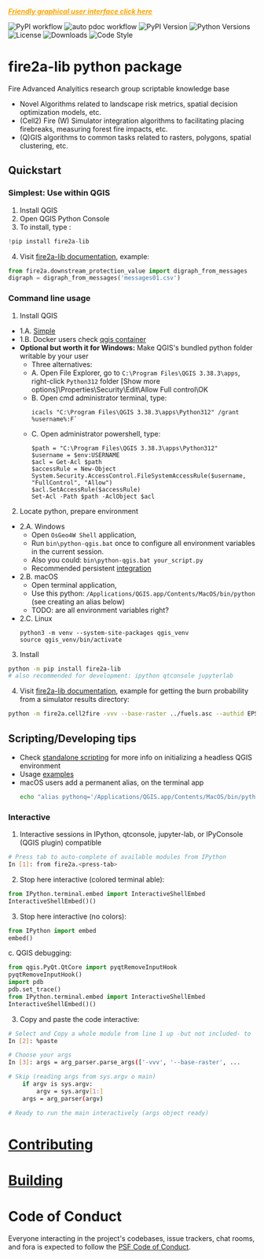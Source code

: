 <span style="color: orange;"><strong><em><a href="https://fire2a.github.io/docs/docs/qgis-toolbox/README.html" style="color: orange;">
Friendly graphical user interface click here
</a></em></strong></span>

![PyPI workflow](https://github.com/fire2a/fire2a-lib/actions/workflows/publish-pypi.yml/badge.svg)
![auto pdoc workflow](https://github.com/fire2a/fire2a-lib/actions/workflows/auto-docs.yml/badge.svg)
![PyPI Version](https://img.shields.io/pypi/v/fire2a-lib.svg)
![Python Versions](https://img.shields.io/pypi/pyversions/fire2a-lib.svg)
![License](https://img.shields.io/github/license/fire2a/fire2a-lib.svg)
![Downloads](https://img.shields.io/pypi/dm/fire2a-lib.svg)
![Code Style](https://img.shields.io/badge/code%20style-black-000000.svg)

# fire2a-lib python package
Fire Advanced Analyitics research group scriptable knowledge base
- Novel Algorithms related to landscape risk metrics, spatial decision optimization models, etc.
- (Cell2) Fire (W) Simulator integration algorithms to facilitating placing firebreaks, measuring forest fire impacts, etc.
- (Q)GIS algorithms to common tasks related to rasters, polygons, spatial clustering, etc.

## Quickstart
### Simplest: Use within QGIS
1. Install QGIS
2. Open QGIS Python Console
3. To install, type :
```python
!pip install fire2a-lib
```
4. Visit [fire2a-lib documentation](https://fire2a.github.io/fire2a-lib), example:
```python
from fire2a.downstream_protection_value import digraph_from_messages
digraph = digraph_from_messages('messages01.csv')
```
### Command line usage
1. Install QGIS

- 1.A. [Simple](https://qgis.org/download/)
- 1.B. Docker users check [qgis container](https://hub.docker.com/r/qgis/qgis)
- __Optional but worth it for Windows:__ Make QGIS's bundled python folder writable by your user
   - Three alternatives:
   - A. Open File Explorer, go to `C:\Program Files\QGIS 3.38.3\apps`, right-click `Python312` folder [Show more options]\Properties\Security\Edit\Allow Full control\OK
   - B. Open cmd administrator terminal, type:
     ```
     icacls "C:\Program Files\QGIS 3.38.3\apps\Python312" /grant %username%:F`
     ```
   - C. Open administrator powershell, type:
     ```
     $path = "C:\Program Files\QGIS 3.38.3\apps\Python312"
     $username = $env:USERNAME
     $acl = Get-Acl $path
     $accessRule = New-Object System.Security.AccessControl.FileSystemAccessRule($username, "FullControl", "Allow")
     $acl.SetAccessRule($accessRule)
     Set-Acl -Path $path -AclObject $acl
     ```

     
2. Locate python, prepare environment

- 2.A. Windows
   - Open `OsGeo4W Shell` application, 
   - Run `bin\python-qgis.bat` once to configure all environment variables in the current session.
   - Also you could: `bin\python-qgis.bat your_script.py`
   - Recommended persistent [integration](https://github.com/fire2a/fire2a-lib/blob/main/qgis-launchers/README.md)
- 2.B. macOS 
   - Open terminal application, 
   - Use this python: `/Applications/QGIS.app/Contents/MacOS/bin/python` (see creating an alias below)
   - TODO: are all environment variables right?
- 2.C. Linux
   ```
   python3 -m venv --system-site-packages qgis_venv
   source qgis_venv/bin/activate
   ```
3. Install
```bash
python -m pip install fire2a-lib
# also recommended for development: ipython qtconsole jupyterlab
```
4. Visit [fire2a-lib documentation](https://fire2a.github.io/fire2a-lib), example for getting the burn probability from a simulator results directory:
```bash
python -m fire2a.cell2fire -vvv --base-raster ../fuels.asc --authid EPSG:25831 --scar-sample Grids/Grids2/ForestGrid03.csv --scar-poly propagation_scars.shp --burn-prob burn_probability.tif
```
## Scripting/Developing tips
- Check [standalone scripting](https://github.com/fire2a/fire-analytics-qgis-processing-toolbox-plugin/blob/main/script_samples/standalone.py) for more info on initializing a headless QGIS environment
- Usage [examples](https://github.com/fire2a/fire2a-lib/tree/main/usage_samples)
- macOS users add a permanent alias, on the terminal app
   ```zsh
   echo "alias pythonq='/Applications/QGIS.app/Contents/MacOS/bin/python'" >> ~/.zshrc
   ```
### Interactive 
1. Interactive sessions in IPython, qtconsole, jupyter-lab, or IPyConsole (QGIS plugin) compatible
```bash
# Press tab to auto-complete of available modules from IPython
In [1]: from fire2a.<press-tab>
```
2. Stop here interactive (colored terminal able):
```python
from IPython.terminal.embed import InteractiveShellEmbed
InteractiveShellEmbed()()
```
3. Stop here interactive (no colors):
```python
from IPython import embed
embed()
```
c. QGIS debugging:
```python
from qgis.PyQt.QtCore import pyqtRemoveInputHook
pyqtRemoveInputHook()
import pdb
pdb.set_trace()
from IPython.terminal.embed import InteractiveShellEmbed
InteractiveShellEmbed()()
```
3. Copy and paste the code interactive:
```bash
# Select and Copy a whole module from line 1 up -but not included- to 'def main def main(argv=None):' line 
In [2]: %paste

# Choose your args 
In [3]: args = arg_parser.parse_args(['-vvv', '--base-raster', ...

# Skip (reading args from sys.argv o main)
    if argv is sys.argv:
        argv = sys.argv[1:]
    args = arg_parser(argv)

# Ready to run the main interactively (args object ready)
```

# [Contributing](./CODING.md)
# [Building](./BUILDING.md)


# Code of Conduct

Everyone interacting in the project's codebases, issue trackers,
chat rooms, and fora is expected to follow the
[PSF Code of Conduct](https://www.python.org/psf/conduct).
